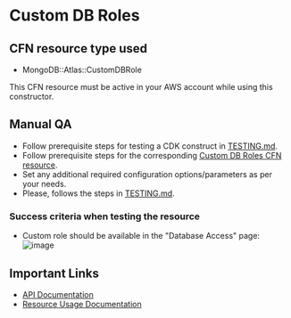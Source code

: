 # Custom DB Roles


## CFN resource type used
- MongoDB::Atlas::CustomDBRole

This CFN resource must be active in your AWS account while using this constructor.


## Manual QA
- Follow prerequisite steps for testing a CDK construct in [TESTING.md](../../../TESTING.md).
- Follow prerequisite steps for the corresponding [Custom DB Roles CFN resource](../../../../cfn-resources/custom-db-role/test/README.md).
- Set any additional required configuration options/parameters as per your needs.
- Please, follows the steps in [TESTING.md](../../../TESTING.md).


### Success criteria when testing the resource
- Custom role should be available in the "Database Access" page:
![image](https://user-images.githubusercontent.com/5663078/227566882-b6bb8a83-988a-402e-9211-ffc0073c5aed.png)


## Important Links
- [API Documentation](https://www.mongodb.com/docs/atlas/reference/api-resources-spec/#tag/Custom-Database-Roles)
- [Resource Usage Documentation](https://www.mongodb.com/docs/atlas/security-add-mongodb-roles/)
